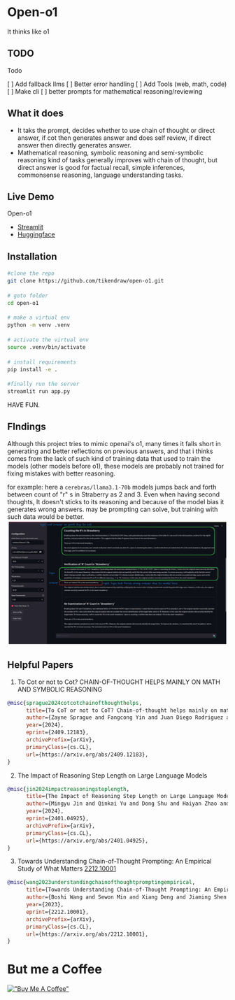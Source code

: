 # Open-o1

It thinks like o1

## TODO

Todo

[ ] Add fallback llms 
[ ] Better error handling
[ ] Add Tools (web, math, code)
[ ] Make cli
[ ] better prompts for mathematical reasoning/reviewing

## What it does

- It taks the prompt, decides whether to use chain of thought or direct answer, if cot then generates answer and does self review, if direct answer then directly generates answer.
- Mathematical reasoning, symbolic reasoning and semi-symbolic reasoning kind of tasks generally improves with chain of thought, but direct answer is good for factual recall, simple inferences, commonsense reasoning, language understanding tasks.

## Live Demo


Open-o1 
* [Streamlit](https://open-o1.streamlit.app/)
* [Huggingface](https://huggingface.co/spaces/tikendraw/open-o1)
## Installation

```bash
#clone the repo
git clone https://github.com/tikendraw/open-o1.git

# goto folder
cd open-o1

# make a virtual env
python -m venv .venv

# activate the virtual env
source .venv/bin/activate

# install requirements
pip install -e .

#finally run the server
streamlit run app.py

```

HAVE FUN.

## FIndings

Although this project tries to mimic openai's o1,  many times it falls short in generating and better reflections on previous answers, and that i thinks comes from the lack of such kind of training data that used to train the models (other models before o1), these models are probably not trained for fixing mistakes with better reasoning.  

for example: here a `cerebras/llama3.1-70b` models jumps back and forth between count of "r" s in Straberry as 2 and 3. Even when having second thoughts, It doesn't sticks to its reasoning and because of the model bias it generates wrong answers. may be prompting can solve, but training with such data would be better.
![wrong answer formation due to model bias](src/error-image.png)



## Helpful Papers

1. To Cot or not to Cot? CHAIN-OF-THOUGHT HELPS MAINLY ON MATH AND SYMBOLIC REASONING
```bibtex
@misc{sprague2024cotcotchainofthoughthelps,
      title={To CoT or not to CoT? Chain-of-thought helps mainly on math and symbolic reasoning}, 
      author={Zayne Sprague and Fangcong Yin and Juan Diego Rodriguez and Dongwei Jiang and Manya Wadhwa and Prasann Singhal and Xinyu Zhao and Xi Ye and Kyle Mahowald and Greg Durrett},
      year={2024},
      eprint={2409.12183},
      archivePrefix={arXiv},
      primaryClass={cs.CL},
      url={https://arxiv.org/abs/2409.12183}, 
}
```

2. The Impact of Reasoning Step Length on Large Language Models
```bibtex
@misc{jin2024impactreasoningsteplength,
      title={The Impact of Reasoning Step Length on Large Language Models}, 
      author={Mingyu Jin and Qinkai Yu and Dong Shu and Haiyan Zhao and Wenyue Hua and Yanda Meng and Yongfeng Zhang and Mengnan Du},
      year={2024},
      eprint={2401.04925},
      archivePrefix={arXiv},
      primaryClass={cs.CL},
      url={https://arxiv.org/abs/2401.04925}, 
}
```
3. Towards Understanding Chain-of-Thought Prompting: An Empirical Study of What Matters [2212.10001](https://arxiv.org/abs/2212.10001)
```bibtex
@misc{wang2023understandingchainofthoughtpromptingempirical,
      title={Towards Understanding Chain-of-Thought Prompting: An Empirical Study of What Matters}, 
      author={Boshi Wang and Sewon Min and Xiang Deng and Jiaming Shen and You Wu and Luke Zettlemoyer and Huan Sun},
      year={2023},
      eprint={2212.10001},
      archivePrefix={arXiv},
      primaryClass={cs.CL},
      url={https://arxiv.org/abs/2212.10001}, 
}
```

# But me a Coffee

[!["Buy Me A Coffee"](https://www.buymeacoffee.com/assets/img/custom_images/orange_img.png)](https://buymeacoffee.com/tikendraw)
